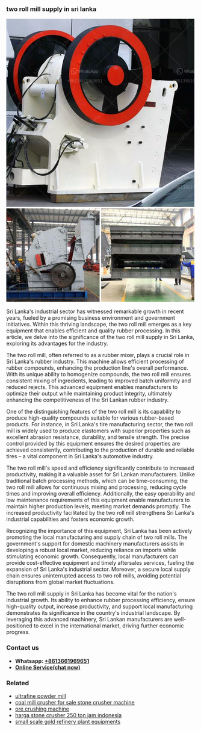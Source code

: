 <h3>two roll mill supply in sri lanka</h3><img src='1704857192.jpg' alt=''><p>Sri Lanka's industrial sector has witnessed remarkable growth in recent years, fueled by a promising business environment and government initiatives. Within this thriving landscape, the two roll mill emerges as a key equipment that enables efficient and quality rubber processing. In this article, we delve into the significance of the two roll mill supply in Sri Lanka, exploring its advantages for the industry.</p><p>The two roll mill, often referred to as a rubber mixer, plays a crucial role in Sri Lanka's rubber industry. This machine allows efficient processing of rubber compounds, enhancing the production line's overall performance. With its unique ability to homogenize compounds, the two roll mill ensures consistent mixing of ingredients, leading to improved batch uniformity and reduced rejects. This advanced equipment enables manufacturers to optimize their output while maintaining product integrity, ultimately enhancing the competitiveness of the Sri Lankan rubber industry.</p><p>One of the distinguishing features of the two roll mill is its capability to produce high-quality compounds suitable for various rubber-based products. For instance, in Sri Lanka's tire manufacturing sector, the two roll mill is widely used to produce elastomers with superior properties such as excellent abrasion resistance, durability, and tensile strength. The precise control provided by this equipment ensures the desired properties are achieved consistently, contributing to the production of durable and reliable tires – a vital component in Sri Lanka's automotive industry.</p><p>The two roll mill's speed and efficiency significantly contribute to increased productivity, making it a valuable asset for Sri Lankan manufacturers. Unlike traditional batch processing methods, which can be time-consuming, the two roll mill allows for continuous mixing and processing, reducing cycle times and improving overall efficiency. Additionally, the easy operability and low maintenance requirements of this equipment enable manufacturers to maintain higher production levels, meeting market demands promptly. The increased productivity facilitated by the two roll mill strengthens Sri Lanka's industrial capabilities and fosters economic growth.</p><p>Recognizing the importance of this equipment, Sri Lanka has been actively promoting the local manufacturing and supply chain of two roll mills. The government's support for domestic machinery manufacturers assists in developing a robust local market, reducing reliance on imports while stimulating economic growth. Consequently, local manufacturers can provide cost-effective equipment and timely aftersales services, fueling the expansion of Sri Lanka's industrial sector. Moreover, a secure local supply chain ensures uninterrupted access to two roll mills, avoiding potential disruptions from global market fluctuations.</p><p>The two roll mill supply in Sri Lanka has become vital for the nation's industrial growth. Its ability to enhance rubber processing efficiency, ensure high-quality output, increase productivity, and support local manufacturing demonstrates its significance in the country's industrial landscape. By leveraging this advanced machinery, Sri Lankan manufacturers are well-positioned to excel in the international market, driving further economic progress.</p><h3>Contact us</h3><ul><li><strong>Whatsapp:&nbsp;<a href="https://wa.me/8613661969651">+8613661969651</a></strong></li><li><a href="https://swt.shibang-china.com/?git&amp;zhl&amp;two roll mill supply in sri lanka"><strong>Online Service(chat now)</strong></a></li></ul><h3>Related</h3><ul><li><a href='ultrafine powder mill.md'>ultrafine powder mill</a></li><li><a href='coal mill crusher for sale stone crusher machine.md'>coal mill crusher for sale stone crusher machine</a></li><li><a href='ore crushing machine.md'>ore crushing machine</a></li><li><a href='harga stone crusher 250 ton jam indonesia.md'>harga stone crusher 250 ton jam indonesia</a></li><li><a href='small scale gold refinery plant equipments.md'>small scale gold refinery plant equipments</a></li></ul>
